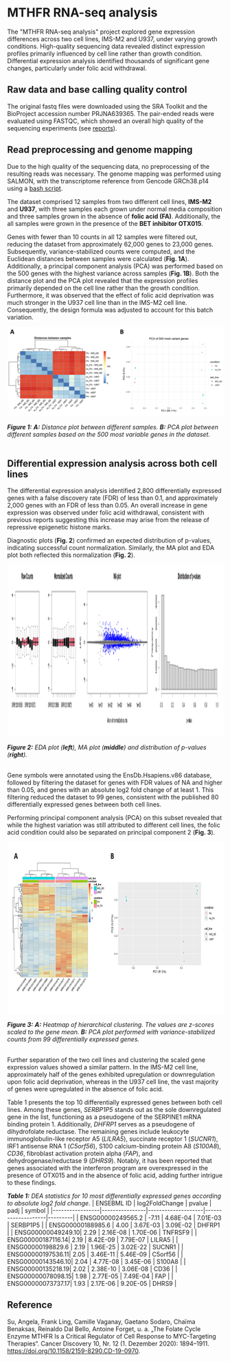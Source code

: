 # MTHFR RNA-seq analysis

The "MTHFR RNA-seq analysis" project explored gene expression differences across two cell lines, IMS-M2 and U937, under varying growth conditions. High-quality sequencing data revealed distinct expression profiles primarily influenced by cell line rather than growth condition. Differential expression analysis identified thousands of significant gene changes, particularly under folic acid withdrawal.

## Raw data and base calling quality control

The original fastq files were downloaded using the SRA Toolkit and the BioProject accession number PRJNA639365. The pair-ended reads were evaluated using FASTQC, which showed an overall high quality of the sequencing experiments (see [reports](https://github.com/ManuelGehl/mthfr_aml_rna_seq/tree/main/qc_reports_reads)).

## Read preprocessing and genome mapping

Due to the high quality of the sequencing data, no preprocessing of the resulting reads was necessary. The genome mapping was performed using SALMON, with the transcriptome reference from Gencode GRCh38.p14 using a [bash script](https://github.com/ManuelGehl/mthfr_aml_rna_seq/blob/main/salmon_pipe.sh).

The dataset comprised 12 samples from two different cell lines, **IMS-M2** and **U937**, with three samples each grown under normal media composition and three samples grown in the absence of **folic acid (FA)**. Additionally, the all samples were grown in the presence of the **BET inhibitor OTX015**.

Genes with fewer than 10 counts in all 12 samples were filtered out, reducing the dataset from approximately 62,000 genes to 23,000 genes. Subsequently, variance-stabilized counts were computed, and the Euclidean distances between samples were calculated (**Fig. 1A**). Additionally, a principal component analysis (PCA) was performed based on the 500 genes with the highest variance across samples (**Fig. 1B**). Both the distance plot and the PCA plot revealed that the expression profiles primarily depended on the cell line rather than the growth condition. Furthermore, it was observed that the effect of folic acid deprivation was much stronger in the U937 cell line than in the IMS-M2 cell line. Consequently, the design formula was adjusted to account for this batch variation.

![Figure1](figures/Figure_1.png)

***Figure 1:*** ***A:*** *Distance plot between different samples.* ***B:*** *PCA plot between different samples based on the 500 most variable genes in the dataset.*
<br></br>


 ## Differential expression analysis across both cell lines

The differential expression analysis identified 2,800 differentially expressed genes with a false discovery rate (FDR) of less than 0.1, and approximately 2,000 genes with an FDR of less than 0.05. An overall increase in gene expression was observed under folic acid withdrawal, consistent with previous reports suggesting this increase may arise from the release of repressive epigenetic histone marks.

Diagnostic plots (**Fig. 2**) confirmed an expected distribution of p-values, indicating successful count normalization. Similarly, the MA plot and EDA plot both reflected this normalization (**Fig. 2**).

<img src="https://github.com/ManuelGehl/mthfr_aml_rna_seq/blob/main/figures/Figure_2.png?raw=true" height=400>

***Figure 2:*** *EDA plot (**left**), MA plot (**middle**) and distribution of p-values (**right**).*
<br></br>

Gene symbols were annotated using the EnsDb.Hsapiens.v86 database, followed by filtering the dataset for genes with FDR values of NA and higher than 0.05, and genes with an absolute log2 fold change of at least 1. This filtering reduced the dataset to 99 genes, consistent with the published 80 differentially expressed genes between both cell lines.

Performing principal component analysis (PCA) on this subset revealed that while the highest variation was still attributed to different cell lines, the folic acid condition could also be separated on principal component 2 (**Fig. 3**).

<img src="https://github.com/ManuelGehl/mthfr_aml_rna_seq/blob/main/figures/Figure_3.png?raw=true" height=400>

***Figure 3:*** ***A:*** *Heatmap of hierarchical clustering. The values are z-scores scaled to the gene mean.* ***B:*** *PCA plot performed with variance-stabilized counts from 99 differentially expressed genes.*
<br></br>

Further separation of the two cell lines and clustering the scaled gene expression values showed a similar pattern. In the IMS-M2 cell line, approximately half of the genes exhibited upregulation or downregulation upon folic acid deprivation, whereas in the U937 cell line, the vast majority of genes were upregulated in the absence of folic acid.

Table 1 presents the top 10 differentially expressed genes between both cell lines. Among these genes, *SERBP1P5* stands out as the sole downregulated gene in the list, functioning as a pseudogene of the SERPINE1 mRNA binding protein 1. Additionally, *DHFRP1* serves as a pseudogene of dihydrofolate reductase. The remaining genes include leukocyte immunoglobulin-like receptor A5 (*LILRA5*), succinate receptor 1 (*SUCNR1*), IRF1 antisense RNA 1 (*C5orf56*), S100 calcium-binding protein A8 (*S100A8*), *CD36*, fibroblast activation protein alpha (*FAP*), and dehydrogenase/reductase 9 (*DHRS9*). Notably, it has been reported that genes associated with the interferon program are overexpressed in the presence of OTX015 and in the absence of folic acid, adding further intrigue to these findings.


***Table 1:*** *DEA statistics for 10 most differentially expressed genes according to absolute log2 fold change.*
|       ENSEBML ID          | log2FoldChange | pvalue             | padj               | symbol  |
|-----------------|----------------|--------------------|--------------------|---------|
| ENSG00000249565.2 | -7.11          | 4.68E-04           | 7.01E-03           | SERBP1P5 |
| ENSG00000188985.6 | 4.00           | 3.67E-03           | 3.09E-02           | DHFRP1  |
| ENSG00000049249.10| 2.29           | 2.16E-08           | 1.70E-06           | TNFRSF9 |
| ENSG00000187116.14| 2.19           | 8.42E-09           | 7.79E-07           | LILRA5  |
| ENSG00000198829.6 | 2.19           | 1.96E-25           | 3.02E-22           | SUCNR1  |
| ENSG00000197536.11| 2.05           | 3.46E-11           | 5.46E-09           | C5orf56 |
| ENSG00000143546.10| 2.04           | 4.77E-08           | 3.45E-06           | S100A8  |
| ENSG00000135218.19| 2.02           | 2.38E-10           | 3.06E-08           | CD36    |
| ENSG00000078098.15| 1.98           | 2.77E-05           | 7.49E-04           | FAP     |
| ENSG00000073737.17| 1.93           | 2.17E-06           | 9.20E-05           | DHRS9   |

## Reference

Su, Angela, Frank Ling, Camille Vaganay, Gaetano Sodaro, Chaïma Benaksas, Reinaldo Dal Bello, Antoine Forget, u. a. „The Folate Cycle Enzyme MTHFR Is a Critical Regulator of Cell Response to MYC-Targeting Therapies“. Cancer Discovery 10, Nr. 12 (1. Dezember 2020): 1894–1911. https://doi.org/10.1158/2159-8290.CD-19-0970.

